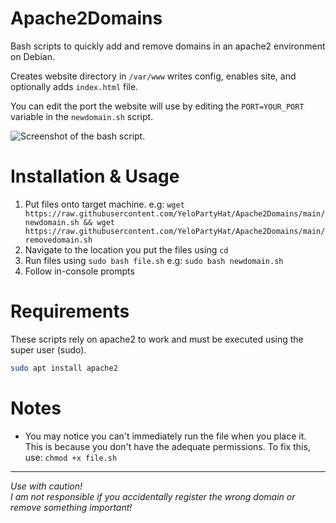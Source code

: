 # Apache2Domains
Bash scripts to quickly add and remove domains in an apache2 environment on Debian.

Creates website directory in <code>/var/www</code> writes config, enables site, and optionally adds <code>index.html</code> file.

You can edit the port the website will use by editing the <code>PORT=YOUR_PORT</code> variable in the <code>newdomain.sh</code> script.

<img src="https://raw.githubusercontent.com/YeloPartyHat/Apache2Domains/main/screenshot.png" alt="Screenshot of the bash script.">

# Installation & Usage
<ol>
  <li>Put files onto target machine. e.g: <code>wget https://raw.githubusercontent.com/YeloPartyHat/Apache2Domains/main/newdomain.sh && wget https://raw.githubusercontent.com/YeloPartyHat/Apache2Domains/main/removedomain.sh</code></li>
  <li>Navigate to the location you put the files using <code>cd</code></li>
  <li>Run files using <code>sudo bash file.sh</code> e.g: <code>sudo bash newdomain.sh</code></li>
  <li>Follow in-console prompts</li>
</ol>

# Requirements
These scripts rely on apache2 to work and must be executed using the super user (sudo).
```sh
sudo apt install apache2
```

# Notes
<ul>
  <li>You may notice you can't immediately run the file when you place it. This is because you don't have the adequate permissions. To fix this, use: <code>chmod +x file.sh</code></li>
</ul>

<hr>

<i>Use with caution! <br>I am not responsible if you accidentally register the wrong domain or remove something important!</i>
